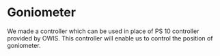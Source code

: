 Goniometer
==========

We made a controller which can be used in place of PS 10 controller provided by OWIS. This controller will enable us to control the position of goniometer.
